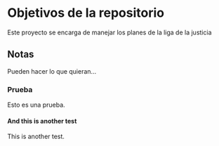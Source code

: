 # Objetivos de la repositorio

Este proyecto se encarga de manejar los planes de la liga de la justicia


## Notas
Pueden hacer lo que quieran...

### Prueba
Esto es una prueba.

#### And this is another test
This is another test.
